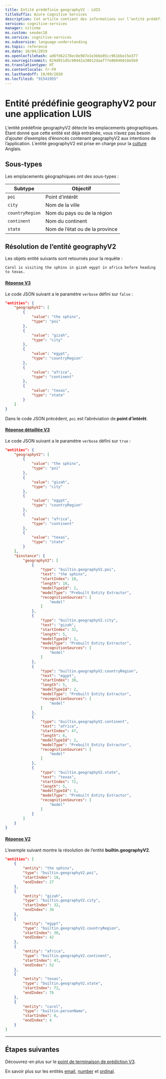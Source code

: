 ```yaml
---
title: Entité prédéfinie geographyV2 - LUIS
titleSuffix: Azure Cognitive Services
description: Cet article contient des informations sur l’entité prédéfinie geographyV2 dans Language Understanding (LUIS).
services: cognitive-services
manager: nitinme
ms.custom: seodec18
ms.service: cognitive-services
ms.subservice: language-understanding
ms.topic: reference
ms.date: 10/04/2019
ms.openlocfilehash: ad6fd62178ec8e987e1e3b6e05cc961bbe15e377
ms.sourcegitcommit: 829d951d5c90442a38012daaf77e86046018e5b9
ms.translationtype: HT
ms.contentlocale: fr-FR
ms.lasthandoff: 10/09/2020
ms.locfileid: "91541955"
---
```

# <a name="geographyv2-prebuilt-entity-for-a-luis-app"></a>Entité prédéfinie geographyV2 pour une application LUIS
L’entité prédéfinie geographyV2 détecte les emplacements géographiques. Étant donné que cette entité est déjà entraînée, vous n’avez pas besoin d’ajouter d’exemples d’énoncés contenant geographyV2 aux intentions de l’application. L’entité geographyV2 est prise en charge pour la [culture](luis-reference-prebuilt-entities.md) Anglais.

## <a name="subtypes"></a>Sous-types
Les emplacements géographiques ont des sous-types :

|Subtype|Objectif|
|--|--|
|`poi`|Point d’intérêt|
|`city`|Nom de la ville|
|`countryRegion`|Nom du pays ou de la région|
|`continent`|Nom du continent|
|`state`|Nom de l’état ou de la province|


## <a name="resolution-for-geographyv2-entity"></a>Résolution de l’entité geographyV2

Les objets entité suivants sont retournés pour la requête :

`Carol is visiting the sphinx in gizah egypt in africa before heading to texas.`

#### <a name="v3-response"></a>[Réponse V3](#tab/V3)

Le code JSON suivant a le paramètre `verbose` défini sur `false` :

```json
"entities": {
    "geographyV2": [
        {
            "value": "the sphinx",
            "type": "poi"
        },
        {
            "value": "gizah",
            "type": "city"
        },
        {
            "value": "egypt",
            "type": "countryRegion"
        },
        {
            "value": "africa",
            "type": "continent"
        },
        {
            "value": "texas",
            "type": "state"
        }
    ]
}
```

Dans le code JSON précédent, `poi` est l’abréviation de **point d’intérêt**.

#### <a name="v3-verbose-response"></a>[Réponse détaillée V3](#tab/V3-verbose)

Le code JSON suivant a le paramètre `verbose` défini sur `true` :

```json
"entities": {
    "geographyV2": [
        {
            "value": "the sphinx",
            "type": "poi"
        },
        {
            "value": "gizah",
            "type": "city"
        },
        {
            "value": "egypt",
            "type": "countryRegion"
        },
        {
            "value": "africa",
            "type": "continent"
        },
        {
            "value": "texas",
            "type": "state"
        }
    ],
    "$instance": {
        "geographyV2": [
            {
                "type": "builtin.geographyV2.poi",
                "text": "the sphinx",
                "startIndex": 18,
                "length": 10,
                "modelTypeId": 2,
                "modelType": "Prebuilt Entity Extractor",
                "recognitionSources": [
                    "model"
                ]
            },
            {
                "type": "builtin.geographyV2.city",
                "text": "gizah",
                "startIndex": 32,
                "length": 5,
                "modelTypeId": 2,
                "modelType": "Prebuilt Entity Extractor",
                "recognitionSources": [
                    "model"
                ]
            },
            {
                "type": "builtin.geographyV2.countryRegion",
                "text": "egypt",
                "startIndex": 38,
                "length": 5,
                "modelTypeId": 2,
                "modelType": "Prebuilt Entity Extractor",
                "recognitionSources": [
                    "model"
                ]
            },
            {
                "type": "builtin.geographyV2.continent",
                "text": "africa",
                "startIndex": 47,
                "length": 6,
                "modelTypeId": 2,
                "modelType": "Prebuilt Entity Extractor",
                "recognitionSources": [
                    "model"
                ]
            },
            {
                "type": "builtin.geographyV2.state",
                "text": "texas",
                "startIndex": 72,
                "length": 5,
                "modelTypeId": 2,
                "modelType": "Prebuilt Entity Extractor",
                "recognitionSources": [
                    "model"
                ]
            }
        ]
    }
}
```
#### <a name="v2-response"></a>[Réponse V2](#tab/V2)

L’exemple suivant montre la résolution de l’entité **builtin.geographyV2**.

```json
"entities": [
    {
        "entity": "the sphinx",
        "type": "builtin.geographyV2.poi",
        "startIndex": 18,
        "endIndex": 27
    },
    {
        "entity": "gizah",
        "type": "builtin.geographyV2.city",
        "startIndex": 32,
        "endIndex": 36
    },
    {
        "entity": "egypt",
        "type": "builtin.geographyV2.countryRegion",
        "startIndex": 38,
        "endIndex": 42
    },
    {
        "entity": "africa",
        "type": "builtin.geographyV2.continent",
        "startIndex": 47,
        "endIndex": 52
    },
    {
        "entity": "texas",
        "type": "builtin.geographyV2.state",
        "startIndex": 72,
        "endIndex": 76
    },
    {
        "entity": "carol",
        "type": "builtin.personName",
        "startIndex": 0,
        "endIndex": 4
    }
]
```
* * *

## <a name="next-steps"></a>Étapes suivantes

Découvrez-en plus sur le [point de terminaison de prédiction V3](luis-migration-api-v3.md).

En savoir plus sur les entités [email](luis-reference-prebuilt-email.md), [number](luis-reference-prebuilt-number.md) et [ordinal](luis-reference-prebuilt-ordinal.md).
